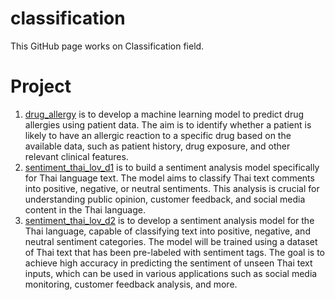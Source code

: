 # classification

This GitHub page works on Classification field.

# Project
1. [drug_allergy](https://github.com/micsupasun/classification) is to develop a machine learning model to predict drug allergies using patient data. The aim is to identify whether a patient is likely to have an allergic reaction to a specific drug based on the available data, such as patient history, drug exposure, and other relevant clinical features.
2. [sentiment_thai_lov_d1](https://github.com/micsupasun/classification/tree/main/sentiment_thai_language_one_variable/sentiment_thai_lov_d1) is to build a sentiment analysis model specifically for Thai language text. The model aims to classify Thai text comments into positive, negative, or neutral sentiments. This analysis is crucial for understanding public opinion, customer feedback, and social media content in the Thai language.
3. [sentiment_thai_lov_d2](https://github.com/micsupasun/classification/tree/main/sentiment_thai_language_one_variable/sentiment_thai_lov_d2) is to develop a sentiment analysis model for the Thai language, capable of classifying text into positive, negative, and neutral sentiment categories. The model will be trained using a dataset of Thai text that has been pre-labeled with sentiment tags. The goal is to achieve high accuracy in predicting the sentiment of unseen Thai text inputs, which can be used in various applications such as social media monitoring, customer feedback analysis, and more.
